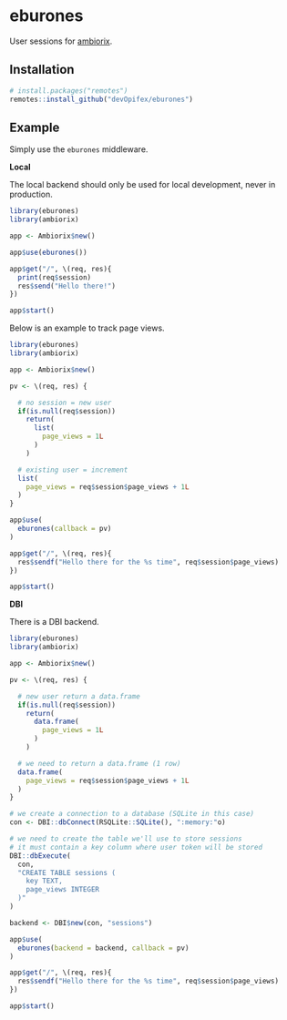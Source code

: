 <!-- badges: start -->
<!-- badges: end -->

# eburones

User sessions for [ambiorix](https://ambiorix.dev).

## Installation

``` r
# install.packages("remotes")
remotes::install_github("devOpifex/eburones")
```

## Example

Simply use the `eburones` middleware.

__Local__

The local backend should only be used for local development,
never in production.

```r
library(eburones)
library(ambiorix)

app <- Ambiorix$new()

app$use(eburones())

app$get("/", \(req, res){
  print(req$session)
  res$send("Hello there!")
})

app$start()
```

Below is an example to track page views.

```r
library(eburones)
library(ambiorix)

app <- Ambiorix$new()

pv <- \(req, res) {

  # no session = new user
  if(is.null(req$session))
    return(
      list(
        page_views = 1L
      )
    )

  # existing user = increment
  list(
    page_views = req$session$page_views + 1L
  ) 
}

app$use(
  eburones(callback = pv)
)

app$get("/", \(req, res){
  res$sendf("Hello there for the %s time", req$session$page_views)
})

app$start()
```

__DBI__

There is a DBI backend.

```r
library(eburones)
library(ambiorix)

app <- Ambiorix$new()

pv <- \(req, res) {

  # new user return a data.frame
  if(is.null(req$session))
    return(
      data.frame(
        page_views = 1L
      )
    )

  # we need to return a data.frame (1 row)
  data.frame(
    page_views = req$session$page_views + 1L
  ) 
}

# we create a connection to a database (SQLite in this case)
con <- DBI::dbConnect(RSQLite::SQLite(), ":memory:"o)

# we need to create the table we'll use to store sessions
# it must contain a key column where user token will be stored
DBI::dbExecute(
  con,
  "CREATE TABLE sessions (
    key TEXT,
    page_views INTEGER
  )"
)

backend <- DBI$new(con, "sessions")

app$use(
  eburones(backend = backend, callback = pv)
)

app$get("/", \(req, res){
  res$sendf("Hello there for the %s time", req$session$page_views)
})

app$start()

```